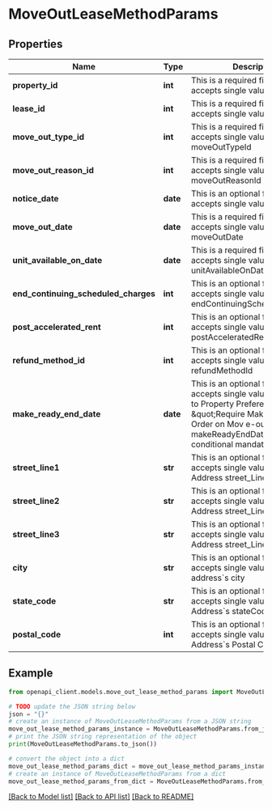 # MoveOutLeaseMethodParams


## Properties

Name | Type | Description | Notes
------------ | ------------- | ------------- | -------------
**property_id** | **int** | This is a required field. This field accepts single value. Property id | 
**lease_id** | **int** | This is a required field. This field accepts single value. leaseId | 
**move_out_type_id** | **int** | This is a required field. This field accepts single value. moveOutTypeId | 
**move_out_reason_id** | **int** | This is a required field. This field accepts single value. moveOutReasonId | 
**notice_date** | **date** | This is an optional field. This field accepts single value. noticeDate | [optional] 
**move_out_date** | **date** | This is a required field. This field accepts single value. moveOutDate | 
**unit_available_on_date** | **date** | This is a required field. This field accepts single value. unitAvailableOnDate | 
**end_continuing_scheduled_charges** | **int** | This is an optional field. This field accepts single value. endContinuingScheduledCharges | [optional] 
**post_accelerated_rent** | **int** | This is an optional field. This field accepts single value. postAcceleratedRent | [optional] 
**refund_method_id** | **int** |   This is an optional field. This field accepts single value. refundMethodId | [optional] 
**make_ready_end_date** | **date** | This is an optional field. This field accepts single value. According to Property Preference \&quot;Require Make Ready Work Order on Mov e-out,...\&quot; the makeReadyEndDate is conditional mandatory. | [optional] 
**street_line1** | **str** | This is an optional field. This field accepts single value. Forwarding Address street_Line1 | [optional] 
**street_line2** | **str** | This is an optional field. This field accepts single value. Forwarding Address street_Line2 | [optional] 
**street_line3** | **str** | This is an optional field. This field accepts single value. Forwarding Address street_Line3 | [optional] 
**city** | **str** | This is an optional field. This field accepts single value. Forwarding address&#x60;s city | [optional] 
**state_code** | **str** | This is an optional field. This field accepts single value. Forwarding Address&#x60;s stateCode | [optional] 
**postal_code** | **int** | This is an optional field. This field accepts single value. Forwarding Address&#x60;s Postal Code | [optional] 

## Example

```python
from openapi_client.models.move_out_lease_method_params import MoveOutLeaseMethodParams

# TODO update the JSON string below
json = "{}"
# create an instance of MoveOutLeaseMethodParams from a JSON string
move_out_lease_method_params_instance = MoveOutLeaseMethodParams.from_json(json)
# print the JSON string representation of the object
print(MoveOutLeaseMethodParams.to_json())

# convert the object into a dict
move_out_lease_method_params_dict = move_out_lease_method_params_instance.to_dict()
# create an instance of MoveOutLeaseMethodParams from a dict
move_out_lease_method_params_from_dict = MoveOutLeaseMethodParams.from_dict(move_out_lease_method_params_dict)
```
[[Back to Model list]](../README.md#documentation-for-models) [[Back to API list]](../README.md#documentation-for-api-endpoints) [[Back to README]](../README.md)


